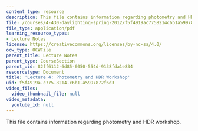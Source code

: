 ```yaml
---
content_type: resource
description: This file contains information regarding photometry and HDR workshop.
file: /courses/4-430-daylighting-spring-2012/f5f4919ac7758214c6b1a5997872f6d3_MIT4_430S12_lec04.pdf
file_type: application/pdf
learning_resource_types:
- Lecture Notes
license: https://creativecommons.org/licenses/by-nc-sa/4.0/
ocw_type: OCWFile
parent_title: Lecture Notes
parent_type: CourseSection
parent_uid: 82ff6112-6d85-6050-554d-9138fda1e834
resourcetype: Document
title: 'Lecture 4: Photometry and HDR Workshop'
uid: f5f4919a-c775-8214-c6b1-a5997872f6d3
video_files:
  video_thumbnail_file: null
video_metadata:
  youtube_id: null
---
```

This file contains information regarding photometry and HDR workshop.